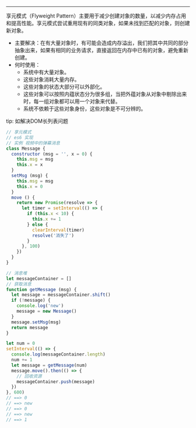 ---
享元模式（Flyweight Pattern）主要用于减少创建对象的数量，以减少内存占用和提高性能。享元模式尝试重用现有的同类对象，如果未找到匹配的对象，则创建新对象。

* 主要解决：在有大量对象时，有可能会造成内存溢出，我们把其中共同的部分抽象出来，如果有相同的业务请求，直接返回在内存中已有的对象，避免重新创建。
* 何时使用：
  * 系统中有大量对象。
  * 这些对象消耗大量内存。
  * 这些对象的状态大部分可以外部化。
  * 这些对象可以按照内蕴状态分为很多组，当把外蕴对象从对象中剔除出来时，每一组对象都可以用一个对象来代替。
  * 系统不依赖于这些对象身份，这些对象是不可分辨的。

tip: 如解决DOM长列表问题

```js
// 享元模式
// es6 实现
// 实例 视频中的弹幕消息
class Message {
  constructor (msg = '', x = 0) {
    this.msg = msg
    this.x = x
  }
  setMsg (msg) {
    this.msg = msg
    this.x = 0
  }
  move () {
    return new Promise(resolve => {
      let timer = setInterval(() => {
        if (this.x < 10) {
          this.x += 1
        } else {
          clearInterval(timer)
          resolve('消失了')
        }
      }, 100)
    })
  }
}

// 消息堆
let messageContainer = []
// 获取消息
function getMessage (msg) {
  let message = messageContainer.shift()
  if (!message) {
    console.log('new')
    message = new Message()
  }
  message.setMsg(msg)
  return message
}

let num = 0
setInterval(() => {
  console.log(messageContainer.length)
  num += 1
  let message = getMessage(num)
  message.move().then(() => {
    // 回收资源
    messageContainer.push(message)
  })
}, 600)
// ==> 0
// ==> new
// ==> 0
// ==> new
// ==> 1
```
